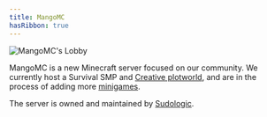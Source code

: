 ```yaml
---
title: MangoMC
hasRibbon: true
---
```


![MangoMC's Lobby](/images/lobby-mango.webp)

MangoMC is a new Minecraft server focused on our community. We currently
host a Survival SMP and [Creative plotworld](/creative), and are in the process of
adding more [minigames](/minigames).

The server is owned and maintained by [Sudologic](https://sudologic.net).